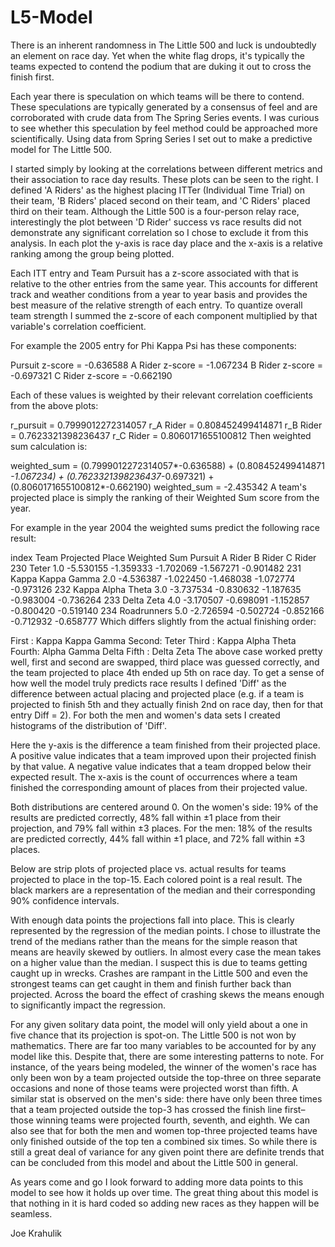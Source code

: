 # L5-Model

There is an inherent randomness in The Little 500 and luck is undoubtedly an element on race day. Yet when the white flag drops, it's typically the teams expected to contend the podium that are duking it out to cross the finish first.

Each year there is speculation on which teams will be there to contend. These speculations are typically generated by a consensus of feel and are corroborated with crude data from The Spring Series events. I was curious to see whether this speculation by feel method could be approached more scientifically. Using data from Spring Series I set out to make a predictive model for The Little 500.


I started simply by looking at the correlations between different metrics and their association to race day results. These plots can be seen to the right. I defined 'A Riders' as the highest placing ITTer (Individual Time Trial) on their team, 'B Riders' placed second on their team, and 'C Riders' placed third on their team. Although the Little 500 is a four-person relay race, interestingly the plot between 'D Rider' success vs race results did not demonstrate any significant correlation so I chose to exclude it from this analysis. In each plot the y-axis is race day place and the x-axis is a relative ranking among the group being plotted.

Each ITT entry and Team Pursuit has a z-score associated with that is relative to the other entries from the same year. This accounts for different track and weather conditions from a year to year basis and provides the best measure of the relative strength of each entry. To quantize overall team strength I summed the z-score of each component multiplied by that variable's correlation coefficient.

For example the 2005 entry for Phi Kappa Psi has these components:

Pursuit z-score = -0.636588
A Rider z-score = -1.067234
B Rider z-score = -0.697321
C Rider z-score = -0.662190

Each of these values is weighted by their relevant correlation
coefficients from the above plots:

r_pursuit = 0.7999012272314057
r_A Rider = 0.808452499414871
r_B Rider = 0.7623321398236437
r_C Rider = 0.8060171655100812
Then weighted sum calculation is:

weighted_sum = (0.7999012272314057*-0.636588) + 
               (0.808452499414871 *-1.067234) +
               (0.7623321398236437*-0.697321) +
               (0.8060171655100812*-0.662190)
weighted_sum = -2.435342
A team's projected place is simply the ranking of their Weighted Sum score from the year.

For example in the year 2004 the weighted sums predict the following race result:

index Team	            Projected Place	Weighted Sum	Pursuit	    A Rider	    B Rider	    C Rider
230	  Teter	            1.0	            -5.530155	    -1.359333	-1.702069	-1.567271	-0.901482
231	  Kappa Kappa Gamma	2.0	            -4.536387	    -1.022450	-1.468038	-1.072774	-0.973126
232	  Kappa Alpha Theta	3.0	            -3.737534	    -0.830632	-1.187635	-0.983004	-0.736264
233	  Delta Zeta	    4.0	            -3.170507	    -0.698091	-1.152857	-0.800420	-0.519140
234   Roadrunners       5.0             -2.726594       -0.502724   -0.852166   -0.712932   -0.658777
Which differs slightly from the actual finishing order:

First : Kappa Kappa Gamma
Second: Teter
Third : Kappa Alpha Theta
Fourth: Alpha Gamma Delta
Fifth : Delta Zeta
The above case worked pretty well, first and second are swapped, third place was guessed correctly, and the team projected to place 4th ended up 5th on race day. To get a sense of how well the model truly predicts race results I defined 'Diff' as the difference between actual placing and projected place (e.g. if a team is projected to finish 5th and they actually finish 2nd on race day, then for that entry Diff = 2). For both the men and women's data sets I created histograms of the distribution of 'Diff'.


Here the y-axis is the difference a team finished from their projected place. A positive value indicates that a team improved upon their projected finish by that value. A negative value indicates that a team dropped below their expected result. The x-axis is the count of occurrences where a team finished the corresponding amount of places from their projected value.

Both distributions are centered around 0. On the women's side: 19% of the results are predicted correctly, 48% fall within ±1 place from their projection, and 79% fall within ±3 places. For the men: 18% of the results are predicted correctly, 44% fall within ±1 place, and 72% fall within ±3 places.

Below are strip plots of projected place vs. actual results for teams projected to place in the top-15. Each colored point is a real result. The black markers are a representation of the median and their corresponding 90% confidence intervals.


With enough data points the projections fall into place. This is clearly represented by the regression of the median points. I chose to illustrate the trend of the medians rather than the means for the simple reason that means are heavily skewed by outliers. In almost every case the mean takes on a higher value than the median. I suspect this is due to teams getting caught up in wrecks. Crashes are rampant in the Little 500 and even the strongest teams can get caught in them and finish further back than projected. Across the board the effect of crashing skews the means enough to significantly impact the regression.

For any given solitary data point, the model will only yield about a one in five chance that its projection is spot-on. The Little 500 is not won by mathematics. There are far too many variables to be accounted for by any model like this. Despite that, there are some interesting patterns to note. For instance, of the years being modeled, the winner of the women's race has only been won by a team projected outside the top-three on three separate occasions and none of those teams were projected worst than fifth. A similar stat is observed on the men's side: there have only been three times that a team projected outside the top-3 has crossed the finish line first–those winning teams were projected fourth, seventh, and eighth. We can also see that for both the men and women top-three projected teams have only finished outside of the top ten a combined six times. So while there is still a great deal of variance for any given point there are definite trends that can be concluded from this model and about the Little 500 in general.

As years come and go I look forward to adding more data points to this model to see how it holds up over time. The great thing about this model is that nothing in it is hard coded so adding new races as they happen will be seamless.

Joe Krahulik

